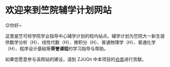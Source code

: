 # 欢迎来到竺院辅学计划网站

😉你好~

这里是竺可桢学院学业指导中心辅学计划的校内站点。辅学计划为竺院大一新生提供数学分析（H）、线性代数（H）、微积分（H）、普通物理学（H）、普通化学（H）、程序设计基础等**荣誉课程**的学习指导与帮助。

如果您愿意参与该网站的建设，请到 ZJUGit 中本项目的[仓库](https://git.zju.edu.cn/ckc-agc/study-assist)进行贡献。
